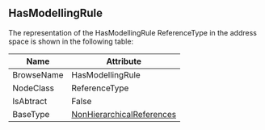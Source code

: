<!-- objecttype -->
## HasModellingRule
The representation of the HasModellingRule ReferenceType in the address space is shown in the following table:  

|Name|Attribute|
|---|---|
|BrowseName|HasModellingRule|
|NodeClass|ReferenceType|
|IsAbtract|False|
|BaseType|[NonHierarchicalReferences](../../../Part3/ReferenceTypes/NonHierarchicalReferences/readme.md)|

